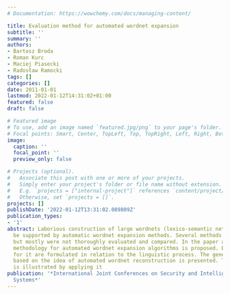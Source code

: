 ```yaml
---
# Documentation: https://wowchemy.com/docs/managing-content/

title: Evaluation method for automated wordnet expansion
subtitle: ''
summary: ''
authors:
- Bartosz Broda
- Roman Kurc
- Maciej Piasecki
- Radosław Ramocki
tags: []
categories: []
date: 2011-01-01
lastmod: 2022-01-12T14:31:02+01:00
featured: false
draft: false

# Featured image
# To use, add an image named `featured.jpg/png` to your page's folder.
# Focal points: Smart, Center, TopLeft, Top, TopRight, Left, Right, BottomLeft, Bottom, BottomRight.
image:
  caption: ''
  focal_point: ''
  preview_only: false

# Projects (optional).
#   Associate this post with one or more of your projects.
#   Simply enter your project's folder or file name without extension.
#   E.g. `projects = ["internal-project"]` references `content/project/deep-learning/index.md`.
#   Otherwise, set `projects = []`.
projects: []
publishDate: '2022-01-12T13:31:02.089809Z'
publication_types:
- '1'
abstract: Laborious construction of large wordnets (lexico-semantic networks) can
  be supported by automatic wordnet expansion methods. Several methods were proposed
  but mostly were not thoroughly evaluated and compared. In the paper an evaluation
  methodology for automated wordnet expansion algorithms is proposed. Basic requirements
  for it are formulated in relation to the linguistic process. The general scheme
  based on the idea of automated wordnet reconstruction is presented. The methodology
  is illustrated by applying it
publication: '*International Joint Conferences on Security and Intelligent Information
  Systems*'
---
```

